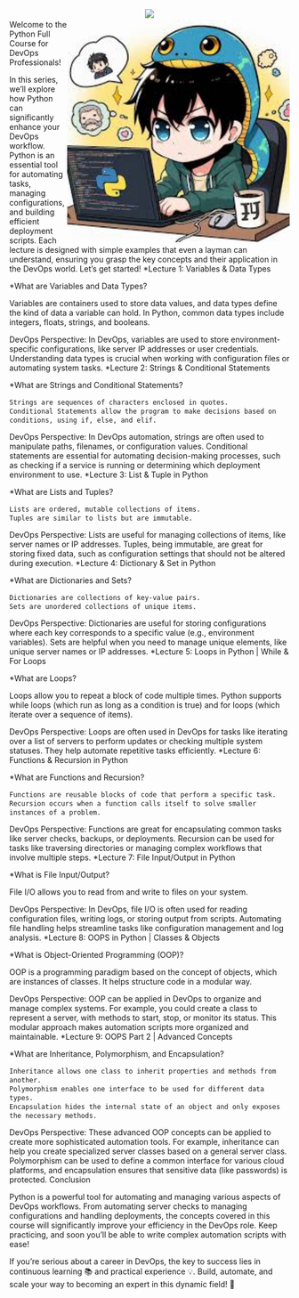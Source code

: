 <div align="center"> <img src="https://github.com/Tks-Devops/python-zero-to-hero/blob/main/Blue And Yellow Modern Cybersecurity Specialist LinkedIn Banner.png"> </div>
<img align="right" alt="Coding" width="400" src="python.jpg">
Welcome to the Python Full Course for DevOps Professionals!

In this series, we’ll explore how Python can significantly enhance your DevOps workflow. Python is an essential tool for automating tasks, managing configurations, and building efficient deployment scripts. Each lecture is designed with simple examples that even a layman can understand, ensuring you grasp the key concepts and their application in the DevOps world. Let’s get started!
*Lecture 1: Variables & Data Types

*What are Variables and Data Types?

Variables are containers used to store data values, and data types define the kind of data a variable can hold. In Python, common data types include integers, floats, strings, and booleans.

DevOps Perspective: In DevOps, variables are used to store environment-specific configurations, like server IP addresses or user credentials. Understanding data types is crucial when working with configuration files or automating system tasks.
*Lecture 2: Strings & Conditional Statements

*What are Strings and Conditional Statements?

    Strings are sequences of characters enclosed in quotes.
    Conditional Statements allow the program to make decisions based on conditions, using if, else, and elif.

DevOps Perspective: In DevOps automation, strings are often used to manipulate paths, filenames, or configuration values. Conditional statements are essential for automating decision-making processes, such as checking if a service is running or determining which deployment environment to use.
*Lecture 3: List & Tuple in Python

*What are Lists and Tuples?

    Lists are ordered, mutable collections of items.
    Tuples are similar to lists but are immutable.

DevOps Perspective: Lists are useful for managing collections of items, like server names or IP addresses. Tuples, being immutable, are great for storing fixed data, such as configuration settings that should not be altered during execution.
*Lecture 4: Dictionary & Set in Python

*What are Dictionaries and Sets?

    Dictionaries are collections of key-value pairs.
    Sets are unordered collections of unique items.

DevOps Perspective: Dictionaries are useful for storing configurations where each key corresponds to a specific value (e.g., environment variables). Sets are helpful when you need to manage unique elements, like unique server names or IP addresses.
*Lecture 5: Loops in Python | While & For Loops

*What are Loops?

Loops allow you to repeat a block of code multiple times. Python supports while loops (which run as long as a condition is true) and for loops (which iterate over a sequence of items).

DevOps Perspective: Loops are often used in DevOps for tasks like iterating over a list of servers to perform updates or checking multiple system statuses. They help automate repetitive tasks efficiently.
*Lecture 6: Functions & Recursion in Python

*What are Functions and Recursion?

    Functions are reusable blocks of code that perform a specific task.
    Recursion occurs when a function calls itself to solve smaller instances of a problem.

DevOps Perspective: Functions are great for encapsulating common tasks like server checks, backups, or deployments. Recursion can be used for tasks like traversing directories or managing complex workflows that involve multiple steps.
*Lecture 7: File Input/Output in Python

*What is File Input/Output?

File I/O allows you to read from and write to files on your system.

DevOps Perspective: In DevOps, file I/O is often used for reading configuration files, writing logs, or storing output from scripts. Automating file handling helps streamline tasks like configuration management and log analysis.
*Lecture 8: OOPS in Python | Classes & Objects

*What is Object-Oriented Programming (OOP)?

OOP is a programming paradigm based on the concept of objects, which are instances of classes. It helps structure code in a modular way.

DevOps Perspective: OOP can be applied in DevOps to organize and manage complex systems. For example, you could create a class to represent a server, with methods to start, stop, or monitor its status. This modular approach makes automation scripts more organized and maintainable.
*Lecture 9: OOPS Part 2 | Advanced Concepts

*What are Inheritance, Polymorphism, and Encapsulation?

    Inheritance allows one class to inherit properties and methods from another.
    Polymorphism enables one interface to be used for different data types.
    Encapsulation hides the internal state of an object and only exposes the necessary methods.

DevOps Perspective: These advanced OOP concepts can be applied to create more sophisticated automation tools. For example, inheritance can help you create specialized server classes based on a general server class. Polymorphism can be used to define a common interface for various cloud platforms, and encapsulation ensures that sensitive data (like passwords) is protected.
Conclusion

Python is a powerful tool for automating and managing various aspects of DevOps workflows. From automating server checks to managing configurations and handling deployments, the concepts covered in this course will significantly improve your efficiency in the DevOps role. Keep practicing, and soon you’ll be able to write complex automation scripts with ease!

If you’re serious about a career in DevOps, the key to success lies in continuous learning 📚 and practical experience 💡. Build, automate, and scale your way to becoming an expert in this dynamic field! 🚀
